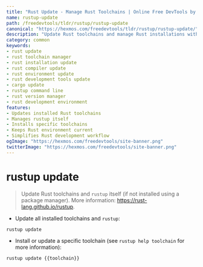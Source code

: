 ```yaml
---
title: "Rust Update - Manage Rust Toolchains | Online Free DevTools by Hexmos"
name: rustup-update
path: /freedevtools/tldr/rustup/rustup-update
canonical: "https://hexmos.com/freedevtools/tldr/rustup/rustup-update/"
description: "Update Rust toolchains and manage Rust installations with Rust Update. Easily keep your development environment current and stable. Free online tool, no registration required."
category: common
keywords:
- rust update
- rust toolchain manager
- rust installation update
- rust compiler update
- rust environment update
- rust development tools update
- cargo update
- rustup command line
- rust version manager
- rust development environment
features:
- Updates installed Rust toolchains
- Manages rustup itself
- Installs specific toolchains
- Keeps Rust environment current
- Simplifies Rust development workflow
ogImage: "https://hexmos.com/freedevtools/site-banner.png"
twitterImage: "https://hexmos.com/freedevtools/site-banner.png"
---
```


# rustup update

> Update Rust toolchains and `rustup` itself (if not installed using a package manager).
> More information: <https://rust-lang.github.io/rustup>.

- Update all installed toolchains and `rustup`:

`rustup update`

- Install or update a specific toolchain (see `rustup help toolchain` for more information):

`rustup update {{toolchain}}`
